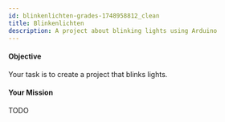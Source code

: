 ```yaml
---
id: blinkenlichten-grades-1748958812_clean
title: Blinkenlichten
description: A project about blinking lights using Arduino
---
```


#### Objective

Your task is to create a project that blinks lights.

#### Your Mission

TODO